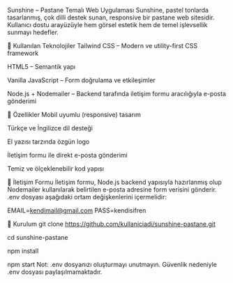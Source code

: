 Sunshine – Pastane Temalı Web Uygulaması
Sunshine, pastel tonlarda tasarlanmış, çok dilli destek sunan, responsive bir pastane web sitesidir. Kullanıcı dostu arayüzüyle hem görsel estetik hem de temel işlevsellik sunmayı hedefler.

🔧 Kullanılan Teknolojiler
Tailwind CSS – Modern ve utility-first CSS framework

HTML5 – Semantik yapı

Vanilla JavaScript – Form doğrulama ve etkileşimler

Node.js + Nodemailer – Backend tarafında iletişim formu aracılığıyla e-posta gönderimi

📌 Özellikler
Mobil uyumlu (responsive) tasarım

Türkçe ve İngilizce dil desteği

El yazısı tarzında özgün logo

İletişim formu ile direkt e-posta gönderimi

Temiz ve ölçeklenebilir kod yapısı

📨 İletişim Formu
İletişim formu, Node.js backend yapısıyla hazırlanmış olup Nodemailer kullanılarak belirtilen e-posta adresine form verisini gönderir.
.env dosyası aşağıdaki ortam değişkenlerini içermelidir:

EMAIL=kendimail@gmail.com
PASS=kendisifren

🚀 Kurulum
git clone https://github.com/kullaniciadi/sunshine-pastane.git

cd sunshine-pastane

npm install

npm start
Not: .env dosyanızı oluşturmayı unutmayın. Güvenlik nedeniyle .env dosyası paylaşılmamaktadır.
